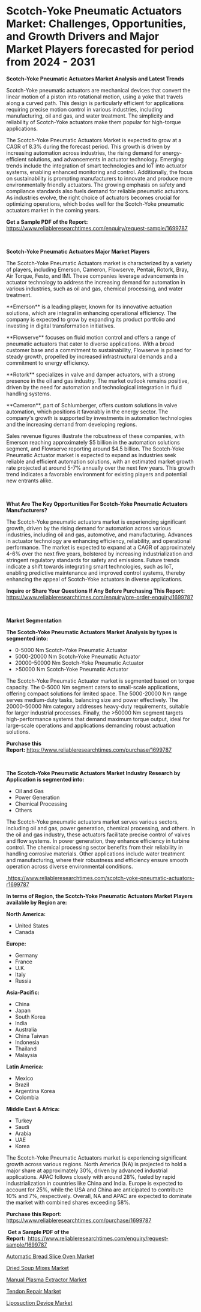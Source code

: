 <p><h1>Scotch-Yoke Pneumatic Actuators Market: Challenges, Opportunities, and Growth Drivers and Major Market Players forecasted for period from 2024 - 2031</h1></p><p><strong>Scotch-Yoke Pneumatic Actuators Market Analysis and Latest Trends</strong></p>
<p><p>Scotch-Yoke pneumatic actuators are mechanical devices that convert the linear motion of a piston into rotational motion, using a yoke that travels along a curved path. This design is particularly efficient for applications requiring precise motion control in various industries, including manufacturing, oil and gas, and water treatment. The simplicity and reliability of Scotch-Yoke actuators make them popular for high-torque applications.</p><p>The Scotch-Yoke Pneumatic Actuators Market is expected to grow at a CAGR of 8.3% during the forecast period. This growth is driven by increasing automation across industries, the rising demand for energy-efficient solutions, and advancements in actuator technology. Emerging trends include the integration of smart technologies and IoT into actuator systems, enabling enhanced monitoring and control. Additionally, the focus on sustainability is prompting manufacturers to innovate and produce more environmentally friendly actuators. The growing emphasis on safety and compliance standards also fuels demand for reliable pneumatic actuators. As industries evolve, the right choice of actuators becomes crucial for optimizing operations, which bodes well for the Scotch-Yoke pneumatic actuators market in the coming years.</p></p>
<p><strong>Get a Sample PDF of the Report:&nbsp;</strong> <a href="https://www.reliableresearchtimes.com/enquiry/request-sample/1699787?utm_campaign=1424&utm_medium=2&utm_source=Github&utm_content=ia&utm_term=20102024&utm_id=scotch-yoke-pneumatic-actuators">https://www.reliableresearchtimes.com/enquiry/request-sample/1699787</a></p>
<p>&nbsp;</p>
<p><strong>Scotch-Yoke Pneumatic Actuators Major Market Players</strong></p>
<p><p>The Scotch-Yoke Pneumatic Actuators market is characterized by a variety of players, including Emerson, Cameron, Flowserve, Pentair, Rotork, Bray, Air Torque, Festo, and IMI. These companies leverage advancements in actuator technology to address the increasing demand for automation in various industries, such as oil and gas, chemical processing, and water treatment.</p><p>**Emerson** is a leading player, known for its innovative actuation solutions, which are integral in enhancing operational efficiency. The company is expected to grow by expanding its product portfolio and investing in digital transformation initiatives. </p><p>**Flowserve** focuses on fluid motion control and offers a range of pneumatic actuators that cater to diverse applications. With a broad customer base and a commitment to sustainability, Flowserve is poised for steady growth, propelled by increased infrastructural demands and a commitment to energy efficiency.</p><p>**Rotork** specializes in valve and damper actuators, with a strong presence in the oil and gas industry. The market outlook remains positive, driven by the need for automation and technological integration in fluid handling systems. </p><p>**Cameron**, part of Schlumberger, offers custom solutions in valve automation, which positions it favorably in the energy sector. The company's growth is supported by investments in automation technologies and the increasing demand from developing regions.</p><p>Sales revenue figures illustrate the robustness of these companies, with Emerson reaching approximately $5 billion in the automation solutions segment, and Flowserve reporting around $4.5 billion. The Scotch-Yoke Pneumatic Actuator market is expected to expand as industries seek reliable and efficient automation solutions, with an estimated market growth rate projected at around 5-7% annually over the next few years. This growth trend indicates a favorable environment for existing players and potential new entrants alike.</p></p>
<p>&nbsp;</p>
<p><strong>What Are The Key Opportunities For Scotch-Yoke Pneumatic Actuators Manufacturers?</strong></p>
<p><p>The Scotch-Yoke pneumatic actuators market is experiencing significant growth, driven by the rising demand for automation across various industries, including oil and gas, automotive, and manufacturing. Advances in actuator technology are enhancing efficiency, reliability, and operational performance. The market is expected to expand at a CAGR of approximately 4-6% over the next five years, bolstered by increasing industrialization and stringent regulatory standards for safety and emissions. Future trends indicate a shift towards integrating smart technologies, such as IoT, enabling predictive maintenance and improved control systems, thereby enhancing the appeal of Scotch-Yoke actuators in diverse applications.</p></p>
<p><strong>Inquire or Share Your Questions If Any Before Purchasing This Report:</strong> <a href="https://www.reliableresearchtimes.com/enquiry/pre-order-enquiry/1699787?utm_campaign=1424&utm_medium=2&utm_source=Github&utm_content=ia&utm_term=20102024&utm_id=scotch-yoke-pneumatic-actuators">https://www.reliableresearchtimes.com/enquiry/pre-order-enquiry/1699787</a></p>
<p>&nbsp;</p>
<p><strong>Market Segmentation</strong></p>
<p><strong>The Scotch-Yoke Pneumatic Actuators Market Analysis by types is segmented into:</strong></p>
<p><ul><li>0-5000 Nm Scotch-Yoke Pneumatic Actuator</li><li>5000-20000 Nm Scotch-Yoke Pneumatic Actuator</li><li>20000-50000 Nm Scotch-Yoke Pneumatic Actuator</li><li>>50000 Nm Scotch-Yoke Pneumatic Actuator</li></ul></p>
<p><p>The Scotch-Yoke Pneumatic Actuator market is segmented based on torque capacity. The 0-5000 Nm segment caters to small-scale applications, offering compact solutions for limited space. The 5000-20000 Nm range serves medium-duty tasks, balancing size and power effectively. The 20000-50000 Nm category addresses heavy-duty requirements, suitable for larger industrial processes. Finally, the >50000 Nm segment targets high-performance systems that demand maximum torque output, ideal for large-scale operations and applications demanding robust actuation solutions.</p></p>
<p><strong>Purchase this Report:&nbsp;</strong><a href="https://www.reliableresearchtimes.com/purchase/1699787?utm_campaign=1424&utm_medium=2&utm_source=Github&utm_content=ia&utm_term=20102024&utm_id=scotch-yoke-pneumatic-actuators">https://www.reliableresearchtimes.com/purchase/1699787</a></p>
<p>&nbsp;</p>
<p><strong>The Scotch-Yoke Pneumatic Actuators Market Industry Research by Application is segmented into:</strong></p>
<p><ul><li>Oil and Gas</li><li>Power Generation</li><li>Chemical Processing</li><li>Others</li></ul></p>
<p><p>The Scotch-Yoke pneumatic actuators market serves various sectors, including oil and gas, power generation, chemical processing, and others. In the oil and gas industry, these actuators facilitate precise control of valves and flow systems. In power generation, they enhance efficiency in turbine control. The chemical processing sector benefits from their reliability in handling corrosive materials. Other applications include water treatment and manufacturing, where their robustness and efficiency ensure smooth operation across diverse environmental conditions.</p></p>
<p><a href="https://www.reliableresearchtimes.com/scotch-yoke-pneumatic-actuators-r1699787?utm_campaign=1424&utm_medium=2&utm_source=Github&utm_content=ia&utm_term=20102024&utm_id=scotch-yoke-pneumatic-actuators">&nbsp;https://www.reliableresearchtimes.com/scotch-yoke-pneumatic-actuators-r1699787</a></p>
<p><strong>In terms of Region, the Scotch-Yoke Pneumatic Actuators Market Players available by Region are:</strong></p>
<p>
    <p> <strong> North America: </strong>
        <ul>
            <li>United States</li>
            <li>Canada</li>
        </ul>
        </p> 
    <p> <strong> Europe: </strong>
        <ul>
            <li>Germany</li>
            <li>France</li>
            <li>U.K.</li>
            <li>Italy</li>
            <li>Russia</li>
        </ul>
        </p> 
    <p> <strong> Asia-Pacific: </strong>
        <ul>
            <li>China</li>
            <li>Japan</li>
            <li>South Korea</li>
            <li>India</li>
            <li>Australia</li>
            <li>China Taiwan</li>
            <li>Indonesia</li>
            <li>Thailand</li>
            <li>Malaysia</li>
        </ul>
        </p> 
    <p> <strong> Latin America: </strong>
        <ul>
            <li>Mexico</li>
            <li>Brazil</li>
            <li>Argentina Korea</li>
            <li>Colombia</li>
        </ul>
        </p> 
    <p> <strong> Middle East & Africa: </strong>
        <ul>
            <li>Turkey</li>
            <li>Saudi</li>
            <li>Arabia</li>
            <li>UAE</li>
            <li>Korea</li>
        </ul>
    </p>
    </p>
<p><p>The Scotch-Yoke Pneumatic Actuators market is experiencing significant growth across various regions. North America (NA) is projected to hold a major share at approximately 30%, driven by advanced industrial applications. APAC follows closely with around 28%, fueled by rapid industrialization in countries like China and India. Europe is expected to account for 25%, while the USA and China are anticipated to contribute 10% and 7%, respectively. Overall, NA and APAC are expected to dominate the market with combined shares exceeding 58%.</p></p>
<p><strong>Purchase this Report: </strong><a href="https://www.reliableresearchtimes.com/purchase/1699787?utm_campaign=1424&utm_medium=2&utm_source=Github&utm_content=ia&utm_term=20102024&utm_id=scotch-yoke-pneumatic-actuators">https://www.reliableresearchtimes.com/purchase/1699787</a></p>
<p>&nbsp;<strong>Get a Sample PDF of the Report:&nbsp;&nbsp;</strong><a href="https://www.reliableresearchtimes.com/enquiry/request-sample/1699787?utm_campaign=1424&utm_medium=2&utm_source=Github&utm_content=ia&utm_term=20102024&utm_id=scotch-yoke-pneumatic-actuators">https://www.reliableresearchtimes.com/enquiry/request-sample/1699787</a></p>
<p><strong></strong></p>
<p><p><a href="https://github.com/SamiaHussain82/Market-Research-Report-List-1/blob/main/automatic-bread-slice-oven-market.md?utm_campaign=1424&utm_medium=2&utm_source=Github&utm_content=ia&utm_term=20102024&utm_id=scotch-yoke-pneumatic-actuators">Automatic Bread Slice Oven Market</a></p><p><a href="https://www.linkedin.com/pulse/navigating-dried-soup-mixes-market-expert-analysis-forecast-dhgke?utm_campaign=1424&utm_medium=2&utm_source=Github&utm_content=ia&utm_term=20102024&utm_id=scotch-yoke-pneumatic-actuators">Dried Soup Mixes Market</a></p><p><a href="https://www.linkedin.com/pulse/market-leaders-laggards-global-manual-plasma-extractor-trends-5hepe?utm_campaign=1424&utm_medium=2&utm_source=Github&utm_content=ia&utm_term=20102024&utm_id=scotch-yoke-pneumatic-actuators">Manual Plasma Extractor Market</a></p><p><a href="https://www.linkedin.com/pulse/emerging-tendon-repair-market-opportunities-analysis-investors-mhjne?utm_campaign=1424&utm_medium=2&utm_source=Github&utm_content=ia&utm_term=20102024&utm_id=scotch-yoke-pneumatic-actuators">Tendon Repair Market</a></p><p><a href="https://www.linkedin.com/pulse/consumer-behavior-shifts-liposuction-device-market-demand-crsqe?utm_campaign=1424&utm_medium=2&utm_source=Github&utm_content=ia&utm_term=20102024&utm_id=scotch-yoke-pneumatic-actuators">Liposuction Device Market</a></p></p>